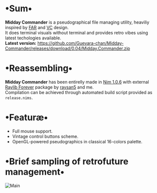 # •Sum•
__Midday Commander__ is a pseudographical file managing utility, heaviliy inspired by [FAR](https://github.com/FarGroup/FarManager) and [VC](https://web.archive.org/web/20070929061041/http://www.egner-online.de/vc/en/intro.shtml) design.  
It does terminal visuals without terminal and provides retro vibes using latest techologies available.  
__Latest version:__ https://github.com/Guevara-chan/Midday-Commander/releases/download/0.04/Midday.Commander.zip

# •Reassembling•
__Midday Commander__ has been entirelly made in [Nim 1.0.6](https://nim-lang.org) with external [Raylib Forever](https://github.com/Guevara-chan/Raylib-Forever) package by [raysan5](https://github.com/raysan5) and me.  
Compilation can be achieved through automated build script provided as `release.nims`.

# •Featuræ•
* Full mouse support.
* Vintage control buttons scheme.
* OpenGL-powered pseudographics in classical 16-colors palette.

# •Brief sampling of retrofuture management•
![Main](https://user-images.githubusercontent.com/8768470/77628331-f5364080-6f58-11ea-9246-fbc60f786cc5.png)
